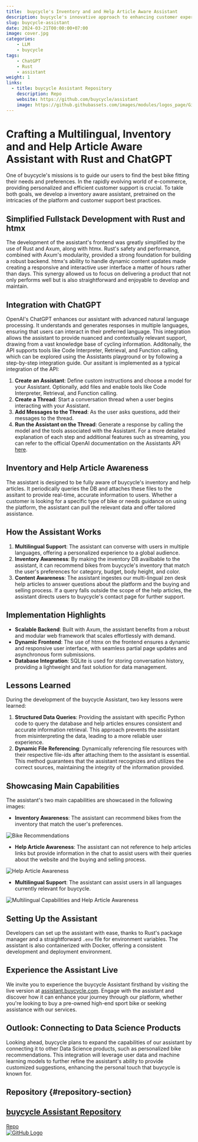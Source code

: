 ```yaml
---
title:  buycycle's Inventory and and Help Article Aware Assistant
description: buycycle's innovative approach to enhancing customer experience with a Rust-built assistant powered by ChatGPT.
slug: buycycle-assistant
date: 2024-03-21T00:00:00+07:00
image: cover.jpg
categories:
    - LLM
    - buycycle
tags:
    - ChatGPT
    - Rust
    - assistant
weight: 1
links:
  - title: buycycle Assistant Repository
    description: Repo
    website: https://github.com/buycycle/assistant
    image: https://github.githubassets.com/images/modules/logos_page/GitHub-Mark.png
---
```


# Crafting a Multilingual, Inventory and and Help Article Aware Assistant with Rust and ChatGPT
One of buycycle's missions is to guide our users to find the best bike fitting their needs and preferences. In the rapidly evolving world of e-commerce, providing personalized and efficient customer support is crucial. To takle both goals, we develop a inventory aware assistant, pretrained on the intricacies of the platform and customer support best practices.

## Simplified Fullstack Development with Rust and htmx
The development of the assistant's frontend was greatly simplified by the use of Rust and Axum, along with htmx. Rust's safety and performance, combined with Axum's modularity, provided a strong foundation for building a robust backend. htmx's ability to handle dynamic content updates made creating a responsive and interactive user interface a matter of hours rather than days. This synergy allowed us to focus on delivering a product that not only performs well but is also straightforward and enjoyable to develop and maintain.
## Integration with ChatGPT
OpenAI's ChatGPT enhances our assistant with advanced natural language processing. It understands and generates responses in multiple languages, ensuring that users can interact in their preferred language. This integration allows the assistant to provide nuanced and contextually relevant support, drawing from a vast knowledge base of cycling information.
Additonally, the API supports tools like Code Interpreter, Retrieval, and Function calling, which can be explored using the Assistants playground or by following a step-by-step integration guide.
Our assitant is implemented as a typical integration of the API:
1. **Create an Assistant**: Define custom instructions and choose a model for your Assistant. Optionally, add files and enable tools like Code Interpreter, Retrieval, and Function calling.
2. **Create a Thread**: Start a conversation thread when a user begins interacting with your Assistant.
3. **Add Messages to the Thread**: As the user asks questions, add their messages to the thread.
4. **Run the Assistant on the Thread**: Generate a response by calling the model and the tools associated with the Assistant.
For a more detailed explanation of each step and additional features such as streaming, you can refer to the official OpenAI documentation on the Assistants API [here](https://platform.openai.com/docs/assistants/overview?context=with-streaming).
## Inventory and Help Article Awareness
The assistant is designed to be fully aware of buycycle's inventory and help articles. It periodically queries the DB and attaches these files to the assitant to provide real-time, accurate information to users. Whether a customer is looking for a specific type of bike or needs guidance on using the platform, the assistant can pull the relevant data and offer tailored assistance.
## How the Assistant Works
1. **Multilingual Support**: The assistant can converse with users in multiple languages, offering a personalized experience to a global audience.
2. **Inventory Awareness**: By making the inventory DB availbable to the assistant, it can recommend bikes from buycycle's inventory that match the user's preferences for category, budget, body height, and color.
3. **Content Awareness**: The assistant ingestes our multi-lingual zen desk help articles to answer questions about the platform and the buying and selling process. If a query falls outside the scope of the help articles, the assistant directs users to buycycle's contact page for further support.
## Implementation Highlights
- **Scalable Backend**: Built with Axum, the assistant benefits from a robust and modular web framework that scales effortlessly with demand.
- **Dynamic Frontend**: The use of htmx on the frontend ensures a dynamic and responsive user interface, with seamless partial page updates and asynchronous form submissions.
- **Database Integration**: SQLite is used for storing conversation history, providing a lightweight and fast solution for data management.
## Lessons Learned
During the development of the buycycle Assistant, two key lessons were learned:
1. **Structured Data Queries**: Providing the assistant with specific Python code to query the database and help articles ensures consistent and accurate information retrieval. This approach prevents the assistant from misinterpreting the data, leading to a more reliable user experience.
2. **Dynamic File Referencing**: Dynamically referencing file resources with their respective file-ids after attaching them to the assistant is essential. This method guarantees that the assistant recognizes and utilizes the correct sources, maintaining the integrity of the information provided.
## Showcasing Main Capabilities
The assistant's two main capabilities are showcased in the following images:
- **Inventory Awareness**: The assistant can recommend bikes from the inventory that match the user's preferences.

![Bike Recommendations](bike_recom.png)

- **Help Article Awareness**: The assistant can not reference to help articles links but provide information in the chat to assist users with their queries about the website and the buying and selling process.

![Help Article Awareness](article_awareness.png)

- **Multilingual Support**: The assistant can assist users in all languages currently relevant for buycycle.

![Multilingual Capabilities and Help Article Awareness](multi.png)

## Setting Up the Assistant
Developers can set up the assistant with ease, thanks to Rust's package manager and a straightforward `.env` file for environment variables. The assistant is also containerized with Docker, offering a consistent development and deployment environment.

## Experience the Assistant Live
We invite you to experience the buycycle Assistant firsthand by visiting the live version at [assistant.buycycle.com](https://assistant.buycycle.com/). Engage with the assistant and discover how it can enhance your journey through our platform, whether you're looking to buy a pre-owned high-end sport bike or seeking assistance with our services.

## Outlook: Connecting to Data Science Products
Looking ahead, buycycle plans to expand the capabilities of our assistant by connecting it to other Data Science products, such as personalized bike recommendations. This integration will leverage user data and machine learning models to further refine the assistant's ability to provide customized suggestions, enhancing the personal touch that buycycle is known for.

## Repository {#repository-section}
<div class="article-list--compact links">
    <article>
        <a href="https://github.com/buycycle/assistant" target="_blank" rel="noopener">
            <div class="article-details">
                <h2 class="article-title">buycycle Assistant Repository</h2>
                <footer class="article-time">Repo</footer>
            </div>
            <div class="article-image">
                <img src="https://github.githubassets.com/images/modules/logos_page/GitHub-Mark.png" loading="lazy" alt="GitHub Logo">
            </div>
        </a>
    </article>
</div>

